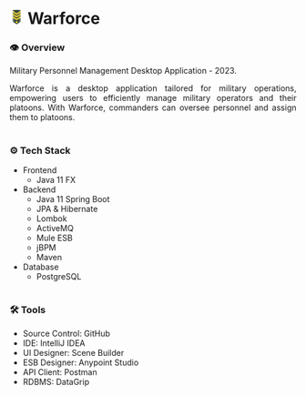 # <img src="warforce.svg" width="25"/> Warforce

### **👁️ Overview**
Military Personnel Management Desktop Application - 2023.

<p align="justify">
  Warforce is a desktop application tailored for military operations, empowering users to efficiently manage military operators and their platoons. With Warforce, commanders can oversee personnel and assign them to platoons.
</p>

#

### **⚙️ Tech Stack**
- Frontend
    - Java 11 FX
- Backend
  - Java 11 Spring Boot
  - JPA & Hibernate
  - Lombok
  - ActiveMQ
  - Mule ESB
  - jBPM
  - Maven
- Database
  - PostgreSQL

#

### **🛠️ Tools**
- Source Control: GitHub
- IDE: IntelliJ IDEA
- UI Designer: Scene Builder
- ESB Designer: Anypoint Studio
- API Client: Postman
- RDBMS: DataGrip